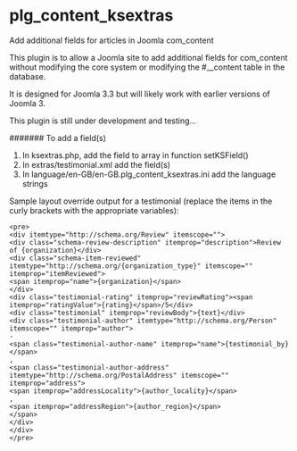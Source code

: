 plg_content_ksextras
====================

Add additional fields for articles in Joomla com_content

This plugin is to allow a Joomla site to add additional fields for com_content without modifying the core system or modifying the #__content table in the database.

It is designed for Joomla 3.3 but will likely work with earlier versions of Joomla 3.

This plugin is still under development and testing...

####### To add a field(s)
1. In ksextras.php, add the field to array in function setKSField()
2. In extras/testimonial.xml add the field(s)
3. In language/en-GB/en-GB.plg_content_ksextras.ini add the language strings


Sample layout override output for a testimonial (replace the items in the curly brackets with the appropriate variables):
````
<pre>
<div itemtype="http://schema.org/Review" itemscope="">
<div class="schema-review-description" itemprop="description">Review of {organization}</div>
<div class="schema-item-reviewed" itemtype="http://schema.org/{organization_type}" itemscope="" itemprop="itemReviewed">
<span itemprop="name">{organization}</span>
</div>
<div class="testimonial-rating" itemprop="reviewRating"><span itemprop="ratingValue">{rating}</span>/5</div>
<div class="testimonial" itemprop="reviewBody">{text}</div>
<div class="testimonial-author" itemtype="http://schema.org/Person" itemscope="" itemprop="author">
-
<span class="testimonial-author-name" itemprop="name">{testimonial_by}</span>
,
<span class="testimonial-author-address" itemtype="http://schema.org/PostalAddress" itemscope="" itemprop="address">
<span itemprop="addressLocality">{author_locality}</span>
,
<span itemprop="addressRegion">{author_region}</span>
</span>
</div>
</div>
</pre>
````